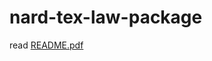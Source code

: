 # nard-tex-law-package

read [README.pdf](https://github.com/nard-tech/nard-tex-law-package/blob/main/README.pdf)

